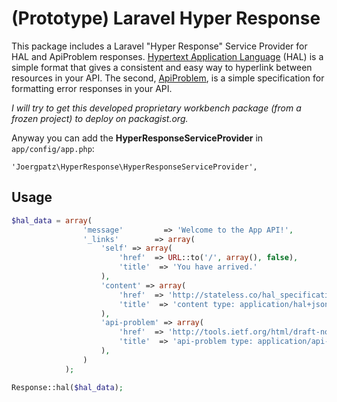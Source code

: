 # (Prototype) Laravel Hyper Response

This package includes a Laravel "Hyper Response" Service Provider for HAL and ApiProblem responses.
[Hypertext Application Language](http://stateless.co/hal_specification.html) (HAL) is a simple format that gives a consistent and easy way to hyperlink between resources in your API. The second, [ApiProblem](http://tools.ietf.org/html/draft-nottingham-http-problem-06), is a simple specification for formatting error responses in your API.

*I will try to get this developed proprietary workbench package (from a frozen project) to deploy on packagist.org.*

Anyway you can add the **HyperResponseServiceProvider** in `app/config/app.php`:

    'Joergpatz\HyperResponse\HyperResponseServiceProvider',

## Usage

```php
$hal_data = array(
            	'message'         => 'Welcome to the App API!',
            	'_links'        => array(
                	'self' => array(
                    	'href'  => URL::to('/', array(), false),
                    	'title'  => 'You have arrived.'
                	),
                	'content' => array(
                    	'href'  => 'http://stateless.co/hal_specification.html',
                    	'title'  => 'content type: application/hal+json'
                	),
                	'api-problem' => array(
                   		'href'  => 'http://tools.ietf.org/html/draft-nottingham-http-problem-04',
                    	'title'  => 'api-problem type: application/api-problem+json'
                	),
            	)
        	);

Response::hal($hal_data);
```
